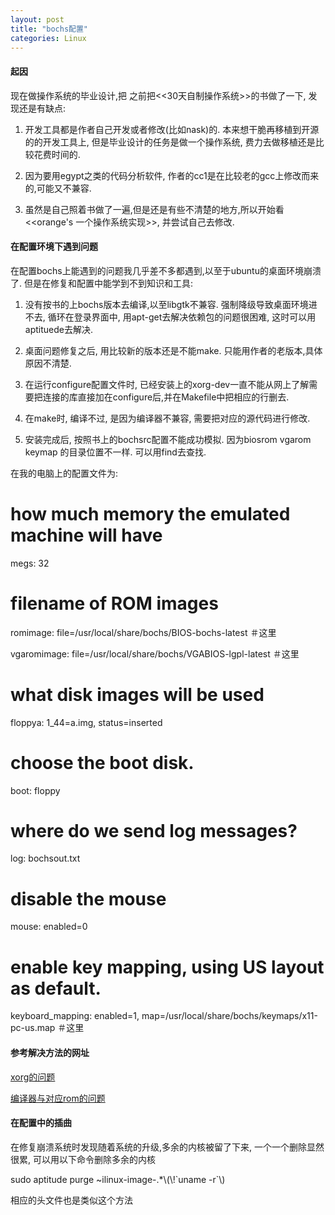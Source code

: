 ```yaml
---
layout: post
title: "bochs配置"
categories: Linux
---
```

#### 起因 ####

现在做操作系统的毕业设计,把 之前把<<30天自制操作系统>>的书做了一下, 发现还是有缺点:

1. 开发工具都是作者自己开发或者修改(比如nask)的. 本来想干脆再移植到开源的的开发工具上, 但是毕业设计的任务是做一个操作系统, 费力去做移植还是比较花费时间的.

2. 因为要用egypt之类的代码分析软件, 作者的cc1是在比较老的gcc上修改而来的,可能又不兼容.

3. 虽然是自己照着书做了一遍,但是还是有些不清楚的地方,所以开始看<<orange's 一个操作系统实现>>, 并尝试自己去修改.

#### 在配置环境下遇到问题 ####

在配置bochs上能遇到的问题我几乎差不多都遇到,以至于ubuntu的桌面环境崩溃了. 但是在修复和配置中能学到不到知识和工具:

1. 没有按书的上bochs版本去编译,以至libgtk不兼容. 强制降级导致桌面环境进不去, 循环在登录界面中, 用apt-get去解决依赖包的问题很困难, 这时可以用aptituede去解决.

2. 桌面问题修复之后, 用比较新的版本还是不能make. 只能用作者的老版本,具体原因不清楚.

3. 在运行configure配置文件时, 已经安装上的xorg-dev一直不能从网上了解需要把连接的库直接加在configure后,并在Makefile中把相应的行删去.

4. 在make时, 编译不过, 是因为编译器不兼容, 需要把对应的源代码进行修改.

5. 安装完成后, 按照书上的bochsrc配置不能成功模拟. 因为biosrom vgarom keymap 的目录位置不一样. 可以用find去查找. 

在我的电脑上的配置文件为:

 # how much memory the emulated machine will have

 megs: 32

 # filename of ROM images
 
 romimage: file=/usr/local/share/bochs/BIOS-bochs-latest          ＃这里
 
 vgaromimage: file=/usr/local/share/bochs/VGABIOS-lgpl-latest     ＃这里

 # what disk images will be used
 
 floppya: 1_44=a.img, status=inserted

 # choose the boot disk.
 
 boot: floppy

 # where do we send log messages?
 
 log: bochsout.txt

 # disable the mouse
 
 mouse: enabled=0

 # enable key mapping, using US layout as default.
 
 keyboard_mapping: enabled=1, map=/usr/local/share/bochs/keymaps/x11-pc-us.map   ＃这里 

#### 参考解决方法的网址 ####

[xorg的问题](http://blog.csdn.net/gyfxo/article/details/8267213)

[编译器与对应rom的问题](http://forum.ubuntu.org.cn/viewtopic.php?f=65&t=177608)

#### 在配置中的插曲 ####

在修复崩溃系统时发现随着系统的升级,多余的内核被留了下来, 一个一个删除显然很累, 可以用以下命令删除多余的内核

sudo aptitude purge ~ilinux-image-.\*\\(\\!\`uname -r\`\\)

相应的头文件也是类似这个方法
